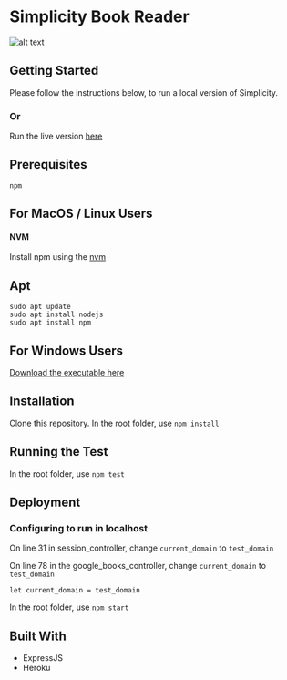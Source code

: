 # Simplicity Book Reader 

![alt text](https://i.ibb.co/b6TxxBy/ezgif-com-resize.gif)


## Getting Started 

Please follow the instructions below, to run a local version of Simplicity. 

### Or 

Run the live version [here](https://stark-wave-13030.herokuapp.com/)

## Prerequisites

`npm`

## For MacOS / Linux Users

#### NVM
Install npm using the [nvm](https://github.com/nvm-sh/nvm)

## Apt 
```
sudo apt update
sudo apt install nodejs
sudo apt install npm
```

## For Windows Users

[Download the executable here](https://nodejs.org/en/download/)

## Installation

Clone this repository. In the root folder, use `npm install`


## Running the Test

In the root folder, use `npm test`

## Deployment 

### Configuring to run in localhost 

On line 31 in session_controller, change `current_domain` to `test_domain` 


On line 78 in the google_books_controller, change `current_domain` to `test_domain` 

```
let current_domain = test_domain
```

In the root folder, use `npm start`

## Built With

* ExpressJS 
* Heroku
